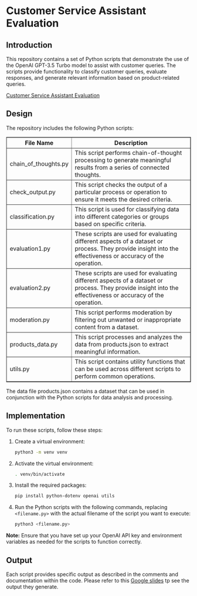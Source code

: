 # Customer Service Assistant Evaluation

## Introduction

This repository contains a set of Python scripts that demonstrate the use of the OpenAI GPT-3.5 Turbo model to assist with customer queries. The scripts provide functionality to classify customer queries, evaluate responses, and generate relevant information based on product-related queries. 

[Customer Service Assistant Evaluation](https://docs.google.com/presentation/d/1m4wZ_SDiu-8WZKSV1A87coMGksTiWyfUJ6iN-Sr8H0A/edit?usp=sharing)

## Design

The repository includes the following Python scripts:

<table border="1">
    <tr>
        <th>File Name</th>
        <th>Description</th>
    </tr>
    <tr>
        <td>chain_of_thoughts.py</td>
        <td>This script performs chain-of-thought processing to generate meaningful results from a series of connected thoughts.</td>
    </tr>
    <tr>
        <td>check_output.py</td>
        <td>This script checks the output of a particular process or operation to ensure it meets the desired criteria.</td>
    </tr>
    <tr>
        <td>classification.py</td>
        <td>This script is used for classifying data into different categories or groups based on specific criteria.</td>
    </tr>
    <tr>
        <td>evaluation1.py</td>
        <td>These scripts are used for evaluating different aspects of a dataset or process. They provide insight into the effectiveness or accuracy of the operation.</td>
    </tr>
    <tr>
        <td>evaluation2.py</td>
        <td>These scripts are used for evaluating different aspects of a dataset or process. They provide insight into the effectiveness or accuracy of the operation.</td>
    </tr>
    <tr>
        <td>moderation.py</td>
        <td>This script performs moderation by filtering out unwanted or inappropriate content from a dataset.</td>
    </tr>
    <tr>
        <td>products_data.py</td>
        <td>This script processes and analyzes the data from products.json to extract meaningful information.</td>
    </tr>
    <tr>
        <td>utils.py</td>
        <td>This script contains utility functions that can be used across different scripts to perform common operations.</td>
    </tr>
</table>

   The data file products.json contains a dataset that can be used in conjunction with the Python scripts for data analysis and processing.

## Implementation

To run these scripts, follow these steps:

1. Create a virtual environment:
   ```bash
   python3 -m venv venv
   ```

2. Activate the virtual environment:
   ```bash
   . venv/bin/activate
   ```

3. Install the required packages:
   ```bash
   pip install python-dotenv openai utils
   ```

4. Run the Python scripts with the following commands, replacing `<filename.py>` with the actual filename of the script you want to execute:

   ```bash
   python3 <filename.py>
   ```
**Note:** Ensure that you have set up your OpenAI API key and environment variables as needed for the scripts to function correctly.

## Output

Each script provides specific output as described in the comments and documentation within the code. Please refer to this [Google slides](https://docs.google.com/presentation/d/1m4wZ_SDiu-8WZKSV1A87coMGksTiWyfUJ6iN-Sr8H0A/edit?usp=sharing) tp see the output they generate.

